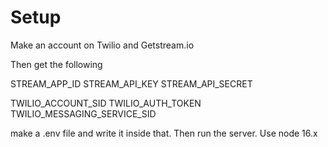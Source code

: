 # Setup

Make an account on Twilio and Getstream.io 

Then get the following 

STREAM_APP_ID 
STREAM_API_KEY
STREAM_API_SECRET 

TWILIO_ACCOUNT_SID
TWILIO_AUTH_TOKEN 
TWILIO_MESSAGING_SERVICE_SID 

make a .env file and write it inside that. Then run the server. Use node 16.x
